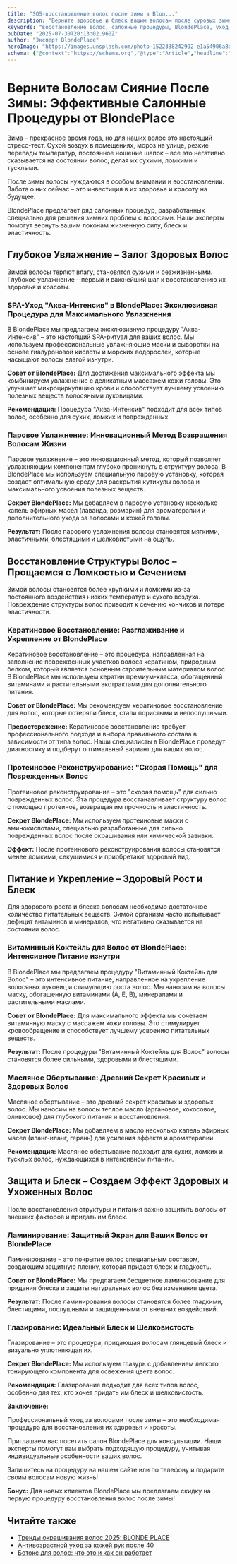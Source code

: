 ```yaml
---
title: "SOS-восстановление волос после зимы в Blon..."
description: "Верните здоровье и блеск вашим волосам после суровых зимних месяцев! Эффективные салонные процедуры для восстановления и питани..."
keywords: "восстановление волос, салонные процедуры, BlondePlace, уход за волосами, поврежденные волосы, зимний уход"
pubDate: "2025-07-30T20:13:02.960Z"
author: "Эксперт BlondePlace"
heroImage: "https://images.unsplash.com/photo-1522338242992-e1a54906a8da?q=80&w=2070&auto=format&fit=crop"
schema: {"@context":"https://schema.org","@type":"Article","headline":"SOS-восстановление волос после зимы в Blon...","description":"Верните здоровье и блеск вашим волосам после суровых зимних месяцев! Эффективные салонные процедуры для восстановления и питани...","image":{"@type":"ImageObject","url":"https://images.unsplash.com/photo-1522338242992-e1a54906a8da?q=80&w=2070&auto=format&fit=crop"},"author":{"@type":"Person","name":"Эксперт BlondePlace"},"publisher":{"@type":"Organization","name":"Блог BlondePlace","logo":{"@type":"ImageObject","url":"https://blondeplace.netlify.app/favicon.ico"}},"datePublished":"2025-07-30T20:13:02.960Z","dateModified":"2025-07-30T20:13:02.960Z","mainEntityOfPage":{"@type":"WebPage","@id":"https://blondeplace.netlify.app/blog/vosstanovlenie-volos-posle-zimy-salonnye-protsedury/"},"aggregateRating":{"@type":"AggregateRating","ratingValue":"4.8","reviewCount":567,"bestRating":"5","worstRating":"1"}}
---
```

# Верните Волосам Сияние После Зимы: Эффективные Салонные Процедуры от BlondePlace

Зима – прекрасное время года, но для наших волос это настоящий стресс-тест. Сухой воздух в помещениях, мороз на улице, резкие перепады температур, постоянное ношение шапок – все это негативно сказывается на состоянии волос, делая их сухими, ломкими и тусклыми.

После зимы волосы нуждаются в особом внимании и восстановлении. Забота о них сейчас – это инвестиция в их здоровье и красоту на будущее.

BlondePlace предлагает ряд салонных процедур, разработанных специально для решения зимних проблем с волосами. Наши эксперты помогут вернуть вашим локонам жизненную силу, блеск и эластичность.

## Глубокое Увлажнение – Залог Здоровых Волос

Зимой волосы теряют влагу, становятся сухими и безжизненными. Глубокое увлажнение – первый и важнейший шаг к восстановлению их здоровья и красоты.

### SPA-Уход "Аква-Интенсив" в BlondePlace: Эксклюзивная Процедура для Максимального Увлажнения

В BlondePlace мы предлагаем эксклюзивную процедуру "Аква-Интенсив" – это настоящий SPA-ритуал для ваших волос. Мы используем профессиональные увлажняющие маски и сыворотки на основе гиалуроновой кислоты и морских водорослей, которые насыщают волосы влагой изнутри.

**Совет от BlondePlace:** Для достижения максимального эффекта мы комбинируем увлажнение с деликатным массажем кожи головы. Это улучшает микроциркуляцию крови и способствует лучшему усвоению полезных веществ волосяными луковицами.

**Рекомендация:** Процедура "Аква-Интенсив" подходит для всех типов волос, особенно для сухих, ломких и поврежденных.

### Паровое Увлажнение: Инновационный Метод Возвращения Волосам Жизни

Паровое увлажнение – это инновационный метод, который позволяет увлажняющим компонентам глубоко проникнуть в структуру волоса. В BlondePlace мы используем специальную паровую установку, которая создает оптимальную среду для раскрытия кутикулы волоса и максимального усвоения полезных веществ.

**Секрет BlondePlace:** Мы добавляем в паровую установку несколько капель эфирных масел (лаванда, розмарин) для ароматерапии и дополнительного ухода за волосами и кожей головы.

**Результат:** После парового увлажнения волосы становятся мягкими, эластичными, блестящими и шелковистыми на ощупь.

## Восстановление Структуры Волос – Прощаемся с Ломкостью и Сечением

Зимой волосы становятся более хрупкими и ломкими из-за постоянного воздействия низких температур и сухого воздуха. Повреждение структуры волос приводит к сечению кончиков и потере эластичности.

### Кератиновое Восстановление: Разглаживание и Укрепление от BlondePlace

Кератиновое восстановление – это процедура, направленная на заполнение поврежденных участков волоса кератином, природным белком, который является основным строительным материалом волос. В BlondePlace мы используем кератин премиум-класса, обогащенный витаминами и растительными экстрактами для дополнительного питания.

**Совет от BlondePlace:** Мы рекомендуем кератиновое восстановление для волос, которые потеряли блеск, стали пористыми и непослушными.

**Предостережение:** Кератиновое восстановление требует профессионального подхода и выбора правильного состава в зависимости от типа волос. Наши специалисты в BlondePlace проведут диагностику и подберут оптимальный вариант для ваших волос.

### Протеиновое Реконструирование: "Скорая Помощь" для Поврежденных Волос

Протеиновое реконструирование – это "скорая помощь" для сильно поврежденных волос. Эта процедура восстанавливает структуру волос с помощью протеинов, возвращая им прочность и эластичность.

**Секрет BlondePlace:** Мы используем протеиновые маски с аминокислотами, специально разработанные для сильно поврежденных волос после окрашивания или химической завивки.

**Эффект:** После протеинового реконструирования волосы становятся менее ломкими, секущимися и приобретают здоровый вид.

## Питание и Укрепление – Здоровый Рост и Блеск

Для здорового роста и блеска волосам необходимо достаточное количество питательных веществ. Зимой организм часто испытывает дефицит витаминов и минералов, что негативно сказывается на состоянии волос.

### Витаминный Коктейль для Волос от BlondePlace: Интенсивное Питание изнутри

В BlondePlace мы предлагаем процедуру "Витаминный Коктейль для Волос" – это интенсивное питание, направленное на укрепление волосяных луковиц и стимуляцию роста волос. Мы наносим на волосы маску, обогащенную витаминами (А, Е, B), минералами и растительными маслами.

**Совет от BlondePlace:** Для максимального эффекта мы сочетаем витаминную маску с массажем кожи головы. Это стимулирует кровообращение и способствует лучшему усвоению питательных веществ.

**Результат:** После процедуры "Витаминный Коктейль для Волос" волосы становятся более сильными, здоровыми и блестящими.

### Масляное Обертывание: Древний Секрет Красивых и Здоровых Волос

Масляное обертывание – это древний секрет красивых и здоровых волос. Мы наносим на волосы теплое масло (аргановое, кокосовое, оливковое) для глубокого питания и восстановления.

**Секрет BlondePlace:** Мы добавляем в масло несколько капель эфирных масел (иланг-иланг, герань) для усиления эффекта и ароматерапии.

**Рекомендация:** Масляное обертывание подходит для сухих, ломких и тусклых волос, нуждающихся в интенсивном питании.

## Защита и Блеск – Создаем Эффект Здоровых и Ухоженных Волос

После восстановления структуры и питания важно защитить волосы от внешних факторов и придать им блеск.

### Ламинирование: Защитный Экран для Ваших Волос от BlondePlace

Ламинирование – это покрытие волос специальным составом, создающим защитную пленку, которая придает блеск и гладкость.

**Совет от BlondePlace:** Мы предлагаем бесцветное ламинирование для придания блеска и защиты натуральных волос без изменения цвета.

**Результат:** После ламинирования волосы становятся более гладкими, блестящими, послушными и защищенными от внешних воздействий.

### Глазирование: Идеальный Блеск и Шелковистость

Глазирование – это процедура, придающая волосам глянцевый блеск и визуально уплотняющая их.

**Секрет BlondePlace:** Мы используем глазурь с добавлением легкого тонирующего компонента для освежения цвета волос.

**Рекомендация:** Глазирование подходит для всех типов волос, особенно для тех, кто хочет придать им блеск и шелковистость.

**Заключение:**

Профессиональный уход за волосами после зимы – это необходимая процедура для восстановления их здоровья и красоты.

Приглашаем вас посетить салон BlondePlace для консультации. Наши эксперты помогут вам выбрать подходящую процедуру, учитывая индивидуальные особенности ваших волос.

Запишитесь на процедуру на нашем сайте или по телефону и подарите своим волосам новую жизнь!

**Бонус:** Для новых клиентов BlondePlace мы предлагаем скидку на первую процедуру восстановления волос после зимы!


## Читайте также

* [Тренды окрашивания волос 2025: BLONDE PLACE](/blog/2025/)
* [Антивозрастной уход за кожей рук после 40](/blog/antivozrastnoy-uhod-za-rukami-posle-40-let/)
* [Ботокс для волос: что это и как он работает](/blog/botoks-dlya-volos-chto-eto/)

